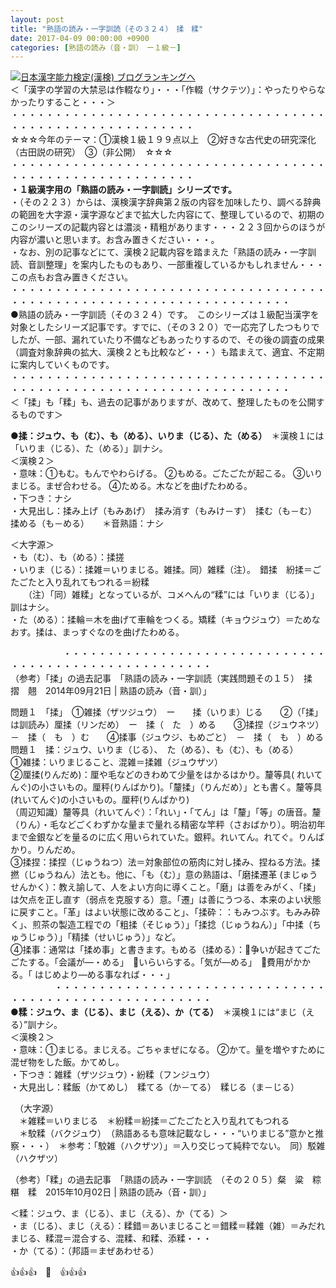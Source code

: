 ```yaml
---
layout: post
title: "熟語の読み・一字訓読（その３２４）　揉　糅"
date: 2017-04-09 00:00:00 +0900
categories: [熟語の読み（音・訓）　ー１級－]
---
```


[![](/syuusyuu9701/assets/images/熟語の読み・一字訓読（その３２４）-揉-糅-br_c_3028_1.gif)](http://blog.with2.net/link.php?1659096:3028 "日本漢字能力検定(漢検) ブログランキングへ")[日本漢字能力検定(漢検) ブログランキングへ](http://blog.with2.ne/link.php?1659096:3028)  
＜「漢字の学習の大禁忌は作輟なり」・・・「作輟（サクテツ）」：やったりやらなかったりすること・・・＞  
・・・・・・・・・・・・・・・・・・・・・・・・・・・・・・・・・・・・・・・・・・・・・・・・・・・・・・・・・  
☆☆☆今年のテーマ：①漢検１級１９９点以上　②好きな古代史の研究深化（古田説の研究）　③（非公開）　☆☆☆　　  
・・・・・・・・・・・・・・・・・・・・・・・・・・・・・・・・・・・・・・・・・・・・・・・・・・・・・・・・・  
**・１級漢字用の「熟語の読み・一字訓読」シリーズです。**  
・（その２２３）からは、漢検漢字辞典第２版の内容を加味したり、調べる辞典の範囲を大字源・漢字源などまで拡大した内容にて、整理しているので、初期のこのシリーズの記載内容とは濃淡・精粗があります・・・２２３回からのほうが内容が濃いと思います。お含み置きください・・・。  
・なお、別の記事などにて、漢検２記載内容を踏まえた「熟語の読み・一字訓読、音訓整理」を案内したものもあり、一部重複しているかもしれません・・・この点もお含み置きください。  
・・・・・・・・・・・・・・・・・・・・・・・・・・・・・・・・・・・・・・・・・・・・・・・・・・・・・・・・・・・・・・・・・・・・  
●熟語の読み・一字訓読（その３２４）です。　このシリーズは１級配当漢字を対象としたシリーズ記事です。すでに、（その３２０）で一応完了したつもりでしたが、一部、漏れていたり不備などもあったりするので、その後の調査の成果（調査対象辞典の拡大、漢検２とも比較など・・・）も踏まえて、適宜、不定期に案内していくものです。  
・・・・・・・・・・・・・・・・・・・・・・・・・・・・・・・・・・・・・・・・・・・・・・・・・・・・・・・・・・・・・・・・・・・・  
＜「揉」も「糅」も、過去の記事がありますが、改めて、整理したものを公開するものです＞  
  
**●揉：ジュウ、も（む）、も（める）、いりま（じる）、た（める）**　＊漢検１には「いりま（じる）、た（める）」訓ナシ。  
＜漢検２＞  
・意味：①もむ。もんでやわらげる。 ②もめる。ごたごたが起こる。 ③いりまじる。まぜ合わせる。 ④ためる。木などを曲げたわめる。  
・下つき：ナシ  
・大見出し：揉み上げ（もみあげ）　揉み消す（もみけ－す）　揉む（も－む）　揉める（も－める）　　＊音熟語：ナシ  
  
＜大字源＞  
・も（む）、も（める）：揉搓  
・いりま（じる）：揉雑＝いりまじる。雑揉。同）雑糅（注）。　錯揉　紛揉＝ごたごたと入り乱れてもつれる＝紛糅  
　　（注）「同）雑糅」となっているが、コメへんの“糅”には「いりま（じる）」訓はナシ。　  
・た（める）：揉輪＝木を曲げて車輪をつくる。矯糅（キョウジュウ）＝ためなおす。揉は、まっすぐなのを曲げたわめる。  
  
　　　　　　・・・・・・・・・・・・・・・・・・・・・・・・・・・・・・・・・・・・・・・・・・・・・・・・・・・・・  
（参考）「揉」の過去記事　「熟語の読み・一字訓読（実践問題その１５）　揉　摺　翹　2014年09月21日 | 熟語の読み（音・訓）」  
  
問題１　「揉」　①雑揉（ザツジュウ）　ー　　揉（いりま）じる　　②（「揉」は訓読み）厘揉（リンだめ）　ー　揉（　た　）める　　③揉捏（ジュウネツ）　－　揉（　も　）む　　④揉事（ジュウジ、もめごと）　－　揉（　も　）める　　  
問題１　揉：ジュウ、いりま（じる）、　た（める）、も（む）、も（める）  
①雑揉：いりまじること、混雑＝揉雑（ジュウザツ）  
②厘揉(りんだめ)：厘や毛などのきわめて少量をはかるはかり。釐等具( れいてんぐ)の小さいもの。厘秤(りんばかり)。「釐揉」（りんだめ）」とも書く。釐等具(れいてんぐ)の小さいもの。厘秤(りんばかり)  
（周辺知識）釐等具（れいてんぐ）：「れい」・「てん」は「釐」「等」の唐音。釐（りん）・毛などごくわずかな量まで量れる精密な竿秤（さおばかり）。明治初年まで金銀などを量るのに広く用いられていた。銀秤。れいてん。れてぐ。りんばかり。りんだめ。  
③揉捏：揉捏（じゅうねつ）法＝対象部位の筋肉に対し揉み、捏ねる方法。揉撚（じゅうねん）法とも。他に、「も（む）」意の熟語は、「磨揉遷革 (まじゅうせんかく）：教え諭して、人をよい方向に導くこと。「磨」は善をみがく、「揉」は欠点を正し直す（弱点を克服する）意。「遷」は善にうつる、本来のよい状態に戻すこと。「革」はよい状態に改めること」、「揉砕：：もみつぶす。もみみ砕く」、煎茶の製造工程での「粗揉（そじゅう）」「揉捻（じゅうねん）」「中揉（ちゅうじゅう）」「精揉（せいじゅう）」など。  
④揉事：通常は「揉め事」と書きます。もめる（揉める）：争いが起きてごたごたする。「会議が―・める」　いらいらする。「気が―める」　費用がかかる。「 はじめより―める事なれば・・・」  
　　　　　・・・・・・・・・・・・・・・・・・・・・・・・・・・・・・・・・・・・・・・・・・・・・・・・・・・・・・  
**●糅：ジュウ、ま（じる）、まじ（える）、か（てる）**　＊漢検１には“まじ（える）”訓ナシ。  
＜漢検２＞  
・意味：①まじる。まじえる。ごちゃまぜになる。 ②かて。量を増やすために混ぜ物をした飯。かてめし。  
・下つき：雑糅（ザツジュウ）・紛糅（フンジュウ）  
・大見出し：糅飯（かてめし）　糅てる（か－てる）　糅じる（ま－じる）  
  
　（大字源）  
　＊雑糅＝いりまじる　＊紛糅＝紛揉＝ごたごたと入り乱れてもつれる  
　＊駮糅（バクジュウ）　（熟語あるも意味記載なし・・・“いりまじる”意かと推察・・・）　＊参考：「駮雑（ハクザツ）」＝入り交じって純粋でない。　同）駁雑（ハクザツ）  
  
（参考）「糅」の過去記事　「熟語の読み・一字訓読　（その２０５）粲　粱　粽　糂　糅　2015年10月02日 | 熟語の読み（音・訓）」  
  
＜糅：ジュウ、ま（じる）、まじ（える）、か（てる）＞  
・ま（じる）、まじ（える）：糅錯＝あいまじること＝錯糅＝糅雜（雑）＝みだれまじる、糅混＝混合する、混糅、和糅、添糅・・・  
・か（てる）：（邦語＝まぜあわせる）  
  
👍👍👍　🐔　👍👍👍